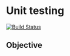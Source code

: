 # Unit testing 
[![Build Status](https://travis-ci.com/asensiopj/python_unit_testing.svg?branch=master)](https://travis-ci.com/asensiopj/python_unit_testing)
## Objective
